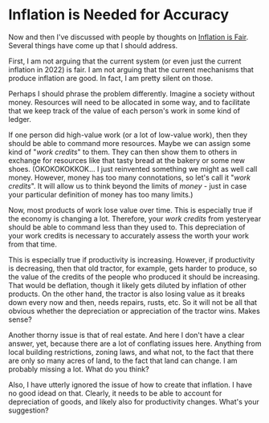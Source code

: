 # Inflation is Needed for Accuracy

Now and then I've discussed with people by thoughts on [Inflation is
Fair](blog-20220409-inflation-is-fair.html). Several things have come up that I
should address.

First, I am not arguing that the current system (or even just the current
inflation in 2022) is fair. I am not arguing that the current mechanisms that
produce inflation are good. In fact, I am pretty silent on those.

Perhaps I should phrase the problem differently. Imagine a society without
money. Resources will need to be allocated in some way, and to facilitate that
we keep track of the value of each person's work in some kind of ledger.

If one person did high-value work (or a lot of low-value work), then they
should be able to command more resources. Maybe we can assign some kind of
"*work credits*" to them. They can then show them to others in exchange for
resources like that tasty bread at the bakery or some new shoes.
(OKOKOKOKKOK... I just reinvented something we might as well call money.
However, money has too many connotations, so let's call it "*work credits*". It
will allow us to think beyond the limits of *money* - just in case your
particular definition of money has too many limits.)

Now, most products of work lose value over time. This is especially true if the
economy is changing a lot. Therefore, your *work credits* from yesteryear
should be able to command less than they used to. This depreciation of your
work credits is necessary to accurately assess the worth your work from that
time.

This is especially true if productivity is increasing. However, if productivity
is decreasing, then that old tractor, for example, gets harder to produce, so
the value of the credits of the people who produced it should be increasing.
That would be deflation, though it likely gets diluted by inflation of other
products. On the other hand, the tractor is also losing value as it breaks down
every now and then, needs repairs, rusts, etc. So it will not be all that
obvious whether the depreciation or appreciation of the tractor wins. Makes
sense?

Another thorny issue is that of real estate. And here I don't have a clear
answer, yet, because there are a lot of conflating issues here. Anything from
local building restrictions, zoning laws, and what not, to the fact that there
are only so many acres of land, to the fact that land can change. I am probably
missing a lot. What do you think?

Also, I have utterly ignored the issue of how to create that inflation. I have
no good idead on that. Clearly, it needs to be able to account for depreciation
of goods, and likely also for productivity changes. What's your suggestion?
